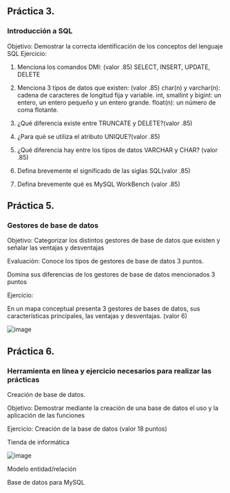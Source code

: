 ## Práctica 3.
### Introducción a SQL
Objetivo: Demostrar la correcta identificación de los conceptos del lenguaje SQL
Ejercicio:

1. Menciona los comandos DMl: (valor .85)
  SELECT, INSERT, UPDATE, DELETE
2. Menciona 3 tipos de datos que existen: (valor .85)
  char(n) y varchar(n): cadena de caracteres de longitud fija y variable. 
  int, smallint y bigint: un entero, un entero pequeño y un entero grande.
  float(n): un número de coma flotante.
3. ¿Qué diferencia existe entre TRUNCATE y DELETE?(valor .85)

4. ¿Para qué se utiliza el atributo UNIQUE?(valor .85)

5. ¿Qué diferencia hay entre los tipos de datos VARCHAR y CHAR? (valor .85)


6. Defina brevemente el significado de las siglas SQL(valor .85)


7. Defina brevemente qué es MySQL WorkBench (valor .85)

## Práctica 5.
### Gestores de base de datos

Objetivo: Categorizar los distintos gestores de base de datos que existen y señalar las
ventajas y desventajas

Evaluación: Conoce los tipos de gestores de base de datos 3 puntos.

Domina sus diferencias de los gestores de base de datos mencionados 3 puntos

Ejercicio:

En un mapa conceptual presenta 3 gestores de bases de datos, sus características
principales, las ventajas y desventajas. (valor 6)

![image](https://user-images.githubusercontent.com/91554777/170415427-e2b7321b-a97f-43b0-ac24-6e506c307e6b.png)

## Práctica 6.
### Herramienta en línea y ejercicio necesarios para realizar las prácticas

Creación de base de datos.

Objetivo: Demostrar mediante la creación de una base de datos el uso y la aplicación de
las funciones

Ejercicio: Creación de la base de datos (valor 18 puntos)

Tienda de informática

![image](https://user-images.githubusercontent.com/91554777/170415101-717bca19-3644-46a9-8a57-8d5940c5d283.png)




Modelo entidad/relación




Base de datos para MySQL
